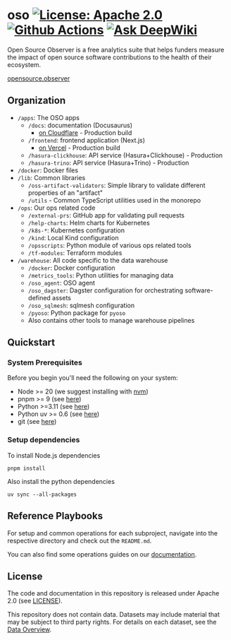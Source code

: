 # oso [![License: Apache 2.0][license-badge]][license] [![Github Actions][gha-badge]][gha] [![Ask DeepWiki](https://deepwiki.com/badge.svg)](https://deepwiki.com/opensource-observer/oso)

[license]: https://opensource.org/license/apache-2-0/
[license-badge]: https://img.shields.io/badge/License-Apache2.0-blue.svg
[gha]: https://github.com/opensource-observer/oso/actions/workflows/ci-default.yml
[gha-badge]: https://github.com/opensource-observer/oso/actions/workflows/ci-default.yml/badge.svg

Open Source Observer is a free analytics suite that helps funders measure the impact of open source software contributions to the health of their ecosystem.

[opensource.observer](https://www.opensource.observer)

## Organization

- `/apps`: The OSO apps
  - `/docs`: documentation (Docusaurus)
    - [on Cloudflare](https://docs.opensource.observer/) - Production build
  - `/frontend`: frontend application (Next.js)
    - [on Vercel](https://www.opensource.observer) - Production build
  - `/hasura-clickhouse`: API service (Hasura+Clickhouse) - Production
  - `/hasura-trino`: API service (Hasura+Trino) - Production
- `/docker`: Docker files
- `/lib`: Common libraries
  - `/oss-artifact-validators`: Simple library to validate different properties of an "artifact"
  - `/utils` - Common TypeScript utilities used in the monorepo
- `/ops`: Our ops related code
  - `/external-prs`: GitHub app for validating pull requests
  - `/help-charts`: Helm charts for Kubernetes
  - `/k8s-*`: Kubernetes configuration
  - `/kind`: Local Kind configuration
  - `/opsscripts`: Python module of various ops related tools
  - `/tf-modules`: Terraform modules
- `/warehouse`: All code specific to the data warehouse
  - `/docker`: Docker configuration
  - `/metrics_tools`: Python utilities for managing data
  - `/oso_agent`: OSO agent
  - `/oso_dagster`: Dagster configuration for orchestrating software-defined assets
  - `/oso_sqlmesh`: sqlmesh configuration
  - `/pyoso`: Python package for `pyoso`
  - Also contains other tools to manage warehouse pipelines

## Quickstart

### System Prerequisites

Before you begin you'll need the following on your system:

- Node >= 20 (we suggest installing with [nvm](https://github.com/nvm-sh/nvm))
- pnpm >= 9 (see [here](https://pnpm.io/installation))
- Python >=3.11 (see [here](https://www.python.org/downloads/))
- Python uv >= 0.6 (see [here](https://pypi.org/project/uv/))
- git (see [here](https://github.com/git-guides/install-git))

### Setup dependencies

To install Node.js dependencies

```
pnpm install
```

Also install the python dependencies

```
uv sync --all-packages
```

## Reference Playbooks

For setup and common operations for each subproject, navigate into the respective directory and check out the `README.md`.

You can also find some operations guides on our [documentation](https://docs.opensource.observer/docs/guides/ops/).

## License

The code and documentation in this repository
is released under Apache 2.0
(see [LICENSE](./LICENSE)).

This repository does not contain data.
Datasets may include material that may be subject to third party rights.
For details on each dataset, see
the [Data Overview](https://docs.opensource.observer/docs/integrate/datasets/).
